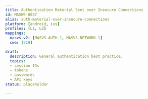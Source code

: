 ```yaml
---
title: Authentication Material Sent over Insecure Connections
id: MASWE-0037
alias: auth-material-over-insecure-connections
platform: [android, ios]
profiles: [L1, L2]
mappings:
  masvs-v2: [MASVS-AUTH-1, MASVS-NETWORK-1]
  cwe: [319]

draft:
  description: General authentication best practice.
  topics:
  - session IDs
  - tokens
  - passwords
  - API keys
status: placeholder

---
```



